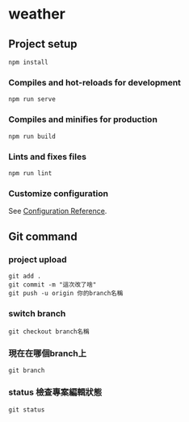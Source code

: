 # weather

## Project setup
```
npm install
```

### Compiles and hot-reloads for development
```
npm run serve
```

### Compiles and minifies for production
```
npm run build
```

### Lints and fixes files
```
npm run lint
```

### Customize configuration
See [Configuration Reference](https://cli.vuejs.org/config/).

## Git command
### project upload
```
git add . 
git commit -m "這次改了啥"
git push -u origin 你的branch名稱
```
### switch branch
```
git checkout branch名稱
```
### 現在在哪個branch上
```
git branch 
```
### status 檢查專案編輯狀態 
```
git status
```